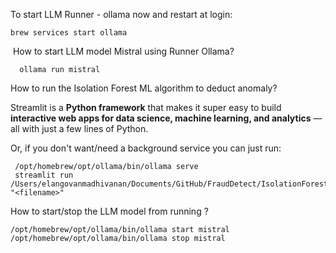 To start LLM Runner - ollama now and restart at login:
```
brew services start ollama
```
 How to start LLM model Mistral using Runner Ollama?
```
  ollama run mistral
```

How to run the Isolation Forest ML algorithm to deduct anomaly?

Streamlit is a **Python framework** that makes it super easy to build **interactive web apps for data science, machine learning, and analytics** — all with just a few lines of Python.

Or, if you don't want/need a background service you can just run:

```
 /opt/homebrew/opt/ollama/bin/ollama serve
 streamlit run /Users/elangovanmadhivanan/Documents/GitHub/FraudDetect/IsolationForest_Mistral.py "<filename>"
```

How to start/stop the LLM model from running ?
```
/opt/homebrew/opt/ollama/bin/ollama start mistral
/opt/homebrew/opt/ollama/bin/ollama stop mistral
```


